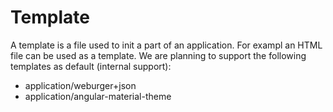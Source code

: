 # Template

A template is a file used to init a part of an application. For exampl
an HTML file can be used as a template. We are planning to support the 
following templates as default (internal support):

- application/weburger+json
- application/angular-material-theme

